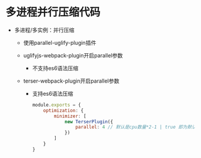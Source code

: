 # 多进程并行压缩代码
- 多进程/多实例：并行压缩

  - 使用parallel-uglify-plugin插件

  - uglifyjs-webpack-plugin开启parallel参数

    - 不支持es6语法压缩

  - terser-webpack-plugin开启parallel参数

    - 支持es6语法压缩

      ```js
      module.exports = {
          optimization: {
              minimizer: [
                  new TerserPlugin({
                      parallel: 4 // 默认是cpu数量*2-1 | true 即为默认值
                  })
              ]
          }
      }
      ```

      